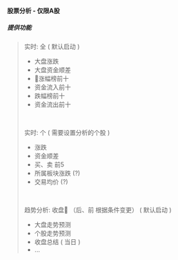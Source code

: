 #### 股票分析 - 仅限A股

##### 提供功能
> 实时: 全 ( 默认启动 )
> - 大盘涨跌
> - 大盘资金顺差
> - 涨幅榜前十
> - 资金流入前十
> - 跌幅榜前十
> - 资金流出前十 
>
> <br />
>
> 实时: 个 ( 需要设置分析的个股 )
> - 涨跌
> - 资金顺差
> - 买、卖 前5
> - 所属板块涨跌 (?)
> - 交易均价 (?)
>
> <br />
>
> 趋势分析: 收盘 （后、前 根据条件变更） ( 默认启动 )
> - 大盘走势预测
> - 个股走势预测
> - 收盘总结 ( 当日 )  
> - ...



